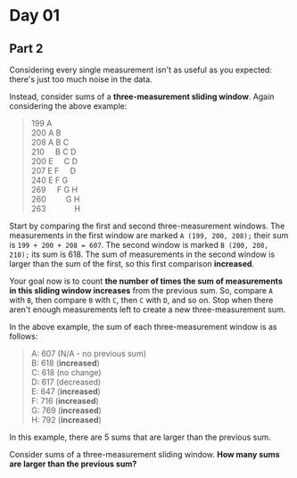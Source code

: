 # Day 01

## Part 2

Considering every single measurement isn't as useful as you expected: there's just too much noise in the data.

Instead, consider sums of a **three-measurement sliding window**. Again considering the above example:

>199  A  
200  A B  
208  A B C  
210  &nbsp; &nbsp; B C D  
200  E &nbsp; &nbsp; C D  
207  E F &nbsp; &nbsp; D  
240  E F G  
269  &nbsp; &nbsp; F G H  
260  &nbsp; &nbsp; &nbsp; &nbsp; G H  
263  &nbsp; &nbsp; &nbsp; &nbsp; &nbsp; &nbsp; H
>

Start by comparing the first and second three-measurement windows. The measurements in the first window are marked `A (199, 200, 208);` their sum is `199 + 200 + 208 = 607`. The second window is marked `B (200, 208, 210);` its sum is 618. The sum of measurements in the second window is larger than the sum of the first, so this first comparison **increased**.

Your goal now is to count **the number of times the sum of measurements in this sliding window increases** from the previous sum. So, compare `A` with `B`, then compare `B` with `C`, then `C` with `D`, and so on. Stop when there aren't enough measurements left to create a new three-measurement sum.

In the above example, the sum of each three-measurement window is as follows:

>A: 607 (N/A - no previous sum)  
B: 618 (**increased**)  
C: 618 (no change)  
D: 617 (decreased)  
E: 647 (**increased**)  
F: 716 (**increased**)  
G: 769 (**increased**)  
H: 792 (**increased**)  

In this example, there are 5 sums that are larger than the previous sum.

Consider sums of a three-measurement sliding window. **How many sums are larger than the previous sum?**

